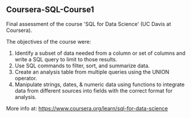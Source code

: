 ## Coursera-SQL-Course1

Final assessment of the course 'SQL for Data Science' (UC Davis at Coursera).

The objectives of the course were:
1. Identify a subset of data needed from a column or set of columns and write a SQL query to limit to those results.
2. Use SQL commands to filter, sort, and summarize data.
3. Create an analysis table from multiple queries using the UNION operator.
4. Manipulate strings, dates, & numeric data using functions to integrate data from different sources into fields with the correct format for analysis.

More info at: https://www.coursera.org/learn/sql-for-data-science
